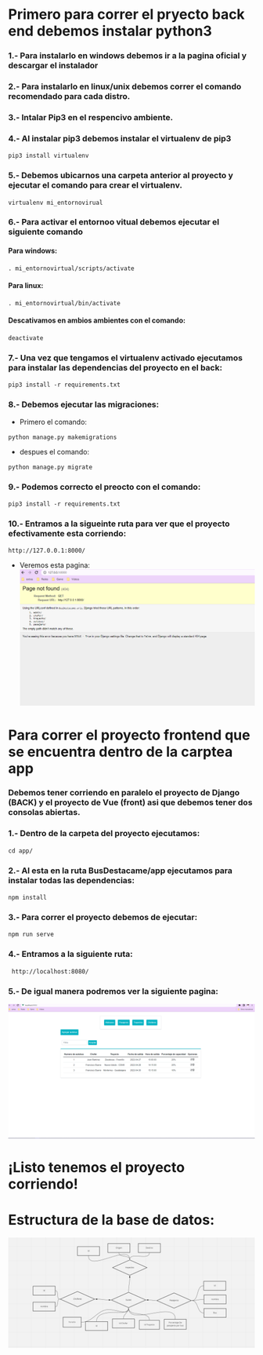 #
# Primero para correr el pryecto back end debemos instalar python3

### 1.- Para instalarlo en windows debemos ir a la pagina oficial y descargar el instalador
### 2.- Para instalarlo en linux/unix debemos correr el comando recomendado para cada distro.
### 3.- Intalar Pip3 en el respencivo ambiente.

### 4.- Al instalar pip3 debemos instalar el virtualenv de pip3
```
pip3 install virtualenv
```
### 5.- Debemos ubicarnos una carpeta anterior al proyecto y ejecutar el comando para crear el virtualenv.
```
virtualenv mi_entornovirual
```
### 6.- Para activar el entornoo vitual debemos ejecutar el siguiente comando
#### Para windows:
```
. mi_entornovirtual/scripts/activate
```
#### Para linux:
```
. mi_entornovirtual/bin/activate
```
#### Descativamos en ambios ambientes con el comando:
```
deactivate
```
### 7.- Una vez que tengamos el virtualenv activado ejecutamos para instalar las dependencias del proyecto en el back:
```
pip3 install -r requirements.txt
```
### 8.- Debemos ejecutar las migraciones:
- Primero el comando:
```
python manage.py makemigrations
```
- despues el comando:
```
python manage.py migrate
```

### 9.- Podemos correcto el preocto con el comando:
```
pip3 install -r requirements.txt
```
 ### 10.- Entramos a la sigueinte ruta para ver que el proyecto efectivamente esta corriendo:
```
http://127.0.0.1:8000/
```
- Veremos esta pagina:
![Image text](DocsImg/dajngo-corriendo.png)
#
# Para correr el proyecto frontend que se encuentra dentro de la carptea app

### Debemos tener corriendo en paralelo el proyecto de Django (BACK) y el proyecto de Vue (front) asi que debemos tener dos consolas abiertas.

### 1.- Dentro de la carpeta del proyecto ejecutamos:

```
cd app/
```
### 2.- Al esta en la ruta BusDestacame/app ejecutamos para instalar todas las dependencias:

```
npm install
```

### 3.- Para correr el proyecto debemos de ejecutar:

```
npm run serve
```

### 4.- Entramos a la siguiente ruta:
```
 http://localhost:8080/
```
### 5.- De igual manera podremos ver la siguiente pagina:


![Image text](DocsImg/vue-corriendo.png)
#
# ¡Listo tenemos el proyecto corriendo!

# Estructura de la base de datos:

![Image text](DocsImg/basededatos.png)
